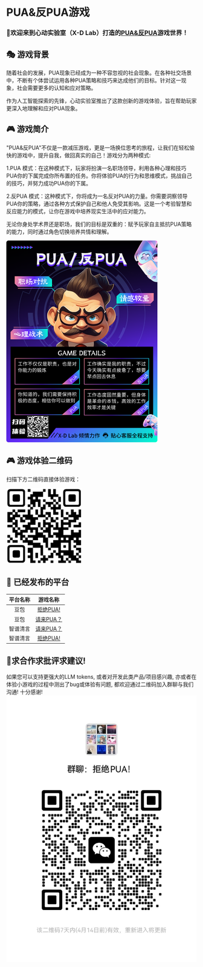 # PUA&反PUA游戏

### 🎲欢迎来到心动实验室（X-D Lab）打造的[PUA&反PUA](http://47.100.48.218/)游戏世界！

## 🎭 游戏背景

随着社会的发展，PUA现象已经成为一种不容忽视的社会现象。在各种社交场景中，不断有个体尝试运用各种PUA策略和技巧来达成他们的目标。针对这一现象，社会需要更多的认知和应对策略。

作为人工智能探索的先锋，心动实验室推出了这款创新的游戏体验，旨在帮助玩家更深入地理解和应对PUA现象。

## 🎮 游戏简介

"PUA&反PUA"不仅是一款减压游戏，更是一场换位思考的旅程，让我们在轻松愉快的游戏中，提升自我，做回真实的自己！游戏分为两种模式:

1.PUA 模式：在这种模式下，玩家将扮演一名职场领导，利用各种心理和技巧PUA你的下属完成你所布置的任务。你将体验PUA的行为和思维模式，挑战自己的技巧，并努力成功PUA你的下属。

2.反PUA 模式：这种模式下，你将成为一名反对PUA的力量。你需要洞察领导PUA你的策略，通过各种方式保护自己和他人免受其影响。这是一个考验智慧和反应能力的模式，让你在游戏中培养现实生活中的应对能力。

无论你身处学术界还是职场，我们的目标是双重的：赋予玩家自主抵抗PUA策略的能力，同时通过角色切换培养共情和理解。

<p align="left">
  <img src="./assets/广告页.png" alt="宣传海报" width="400">
</p>

## 🎮 游戏体验二维码

扫描下方二维码直接体验游戏：
<p align="left">
  <img src="./assets/QR_code.png" alt="游戏体验二维码" width="200">
</p>

## 🚀 已经发布的平台

| 平台名称 | 游戏名称 |
| :--: | :--: |
| 豆包 | [拒绝PUA!](https://doubao.com/bot/UpsiZqcx) |
| 豆包 | [请来PUA？](https://doubao.com/bot/qY5SFDq7) |
| 智谱清言 | [请来PUA？](https://chatglm.cn/main/gdetail/65c04b256b011e2d6c91747a) |
| 智谱清言 | [拒绝PUA!](https://chatglm.cn/main/gdetail/65c04d6c0fd018f49396f331) |

## 🤝求合作求批评求建议!

如果您可以支持更强大的LLM tokens, 或者对开发此类产品/项目感兴趣, 亦或者在体验小游戏的过程中测出了bug或体验有问题, 都欢迎通过二维码加入群聊与我们沟通! 十分感谢!
![](./assets/wechat_group.jpg)
